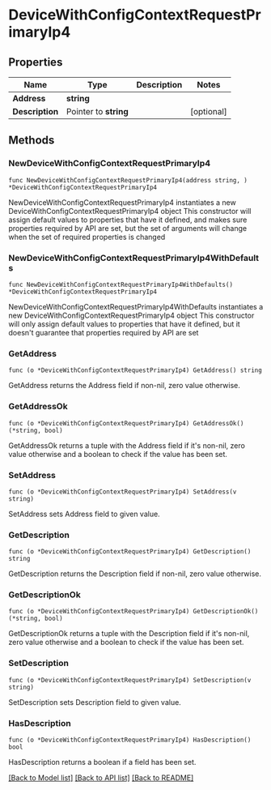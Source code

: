 # DeviceWithConfigContextRequestPrimaryIp4

## Properties

Name | Type | Description | Notes
------------ | ------------- | ------------- | -------------
**Address** | **string** |  | 
**Description** | Pointer to **string** |  | [optional] 

## Methods

### NewDeviceWithConfigContextRequestPrimaryIp4

`func NewDeviceWithConfigContextRequestPrimaryIp4(address string, ) *DeviceWithConfigContextRequestPrimaryIp4`

NewDeviceWithConfigContextRequestPrimaryIp4 instantiates a new DeviceWithConfigContextRequestPrimaryIp4 object
This constructor will assign default values to properties that have it defined,
and makes sure properties required by API are set, but the set of arguments
will change when the set of required properties is changed

### NewDeviceWithConfigContextRequestPrimaryIp4WithDefaults

`func NewDeviceWithConfigContextRequestPrimaryIp4WithDefaults() *DeviceWithConfigContextRequestPrimaryIp4`

NewDeviceWithConfigContextRequestPrimaryIp4WithDefaults instantiates a new DeviceWithConfigContextRequestPrimaryIp4 object
This constructor will only assign default values to properties that have it defined,
but it doesn't guarantee that properties required by API are set

### GetAddress

`func (o *DeviceWithConfigContextRequestPrimaryIp4) GetAddress() string`

GetAddress returns the Address field if non-nil, zero value otherwise.

### GetAddressOk

`func (o *DeviceWithConfigContextRequestPrimaryIp4) GetAddressOk() (*string, bool)`

GetAddressOk returns a tuple with the Address field if it's non-nil, zero value otherwise
and a boolean to check if the value has been set.

### SetAddress

`func (o *DeviceWithConfigContextRequestPrimaryIp4) SetAddress(v string)`

SetAddress sets Address field to given value.


### GetDescription

`func (o *DeviceWithConfigContextRequestPrimaryIp4) GetDescription() string`

GetDescription returns the Description field if non-nil, zero value otherwise.

### GetDescriptionOk

`func (o *DeviceWithConfigContextRequestPrimaryIp4) GetDescriptionOk() (*string, bool)`

GetDescriptionOk returns a tuple with the Description field if it's non-nil, zero value otherwise
and a boolean to check if the value has been set.

### SetDescription

`func (o *DeviceWithConfigContextRequestPrimaryIp4) SetDescription(v string)`

SetDescription sets Description field to given value.

### HasDescription

`func (o *DeviceWithConfigContextRequestPrimaryIp4) HasDescription() bool`

HasDescription returns a boolean if a field has been set.


[[Back to Model list]](../README.md#documentation-for-models) [[Back to API list]](../README.md#documentation-for-api-endpoints) [[Back to README]](../README.md)


